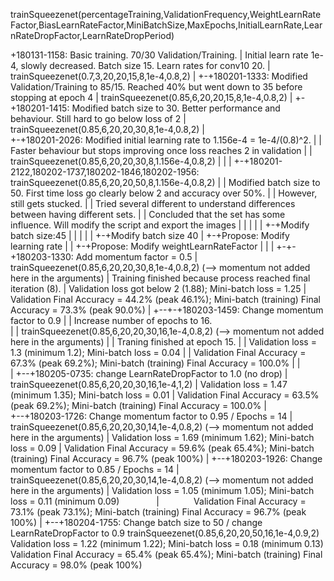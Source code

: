 trainSqueezenet(percentageTraining,ValidationFrequency,WeightLearnRateFactor,BiasLearnRateFactor,MiniBatchSize,MaxEpochs,InitialLearnRate,LearnRateDropFactor,LearnRateDropPeriod)

+180131-1158: Basic training. 70/30 Validation/Training.
|	      Initial learn rate 1e-4, slowly decreased. Batch size 15. Learn rates for conv10 20.
|	      trainSqueezenet(0.7,3,20,20,15,8,1e-4,0.8,2)
|
+-+180201-1333: Modified Validation/Training to 85/15. Reached 40% but went down to 35 before stopping at epoch 4
  |		trainSqueezenet(0.85,6,20,20,15,8,1e-4,0.8,2)
  |
  +-+180201-1415: Modified batch size to 30. Better performance and behaviour. Still hard to go below loss of 2
    |		  trainSqueezenet(0.85,6,20,20,30,8,1e-4,0.8,2)
    |			
    +-+180201-2026: Modified initial learning rate to 1.156e-4 = 1e-4/(0.8)^2. 
    | |		    Faster behaviour but stops improving once loss reaches 2 in validation
    | |		    trainSqueezenet(0.85,6,20,20,30,8,1.156e-4,0.8,2)
    | |
    | +-+180201-2122,180202-1737,180202-1846,180202-1956: trainSqueezenet(0.85,6,20,20,50,8,1.156e-4,0.8,2)
    | |           Modified batch size to 50. First time loss go clearly below 2 and accuracy over 50%.
    | | 	      However, still gets stucked.
    | |		      Tried several different to understand differences between having different sets.
    | |           Concluded that the set has some influence. Will modify the script and export the images
    | | 
    | | 
    | +-+Modify batch size:45
    | |
    | |
    | +-+Modify batch size 40
    |
    +-+Propose: Modify learning rate
    |
    |
    +-+Propose: Modify weightLearnRateFactor
    |
    |
    |
    +-+-+180203-1330: Add momentum factor = 0.5
      |               trainSqueezenet(0.85,6,20,20,30,8,1e-4,0.8,2)  (--> momentum not added here in the arguments)
      |   	          Training finished because process reached final iteration (8). 
      |	   	          Validation loss got below 2 (1.88); Mini-batch loss = 1.25
      |	 	            Validation Final Accuracy = 44.2% (peak 46.1%); Mini-batch (training) Final Accuracy = 73.3% (peak 90.0%)
      |	
      +--+-+180203-1459: Change momentum factor to 0.9 
         | |            Increase number of epochs to 16.		        
      	 | |            trainSqueezenet(0.85,6,20,20,30,16,1e-4,0.8,2)  (--> momentum not added here in the arguments)
      	 | |            Traning finished at epoch 15. 
      	 | |	          Validation loss = 1.3 (minimum 1.2); Mini-batch loss = 0.04
         | |     	      Validation Final Accuracy = 67.3% (peak 69.2%); Mini-batch (training) Final Accuracy = 100.0%
         | |       
         | +--+180205-0735: change LearnRateDropFactor to 1.0 (no drop)
         |                  trainSqueezenet(0.85,6,20,20,30,16,1e-4,1,2)
         |                  Validation loss = 1.47 (minimum 1.35); Mini-batch loss = 0.01
         |                  Validation Final Accuracy = 63.5% (peak 69.2%); Mini-batch (training) Final Accuracy = 100.0%
         |         
         +--+180203-1726: Change momentum factor to 0.95 / Epochs = 14
            |              trainSqueezenet(0.85,6,20,20,30,14,1e-4,0.8,2)  (--> momentum not added here in the arguments)
            |              Validation loss = 1.69 (minimum 1.62); Mini-batch loss = 0.09
            |              Validation Final Accuracy = 59.6% (peak 65.4%); Mini-batch (training) Final Accuracy = 96.7% (peak 100%)
            |
            +--+180203-1926: Change momentum factor to 0.85 / Epochs = 14
               |              trainSqueezenet(0.85,6,20,20,30,14,1e-4,0.8,2)  (--> momentum not added here in the arguments) 
               |              Validation loss = 1.05 (minimum 1.05); Mini-batch loss = 0.11 (minimum 0.09)
               |              Validation Final Accuracy = 73.1% (peak 73.1%); Mini-batch (training) Final Accuracy = 96.7% (peak 100%)
               |
               +--+180204-1755: Change batch size to 50 / change LearnRateDropFactor to 0.9
                                trainSqueezenet(0.85,6,20,20,50,16,1e-4,0.9,2) 
                                Validation loss = 1.22 (minimum 1.22); Mini-batch loss = 0.18 (minimum 0.13)
                                Validation Final Accuracy = 65.4% (peak 65.4%); Mini-batch (training) Final Accuracy = 98.0% (peak 100%)
               

